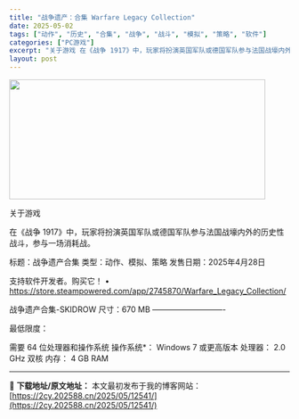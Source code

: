 ```yaml
---
title: "战争遗产：合集 Warfare Legacy Collection"
date: 2025-05-02
tags: ["动作", "历史", "合集", "战争", "战斗", "模拟", "策略", "软件"]
categories: ["PC游戏"]
excerpt: "关于游戏 在《战争 1917》中，玩家将扮演英国军队或德国军队参与法国战壕内外的历史性战斗，参与一场消耗战。 标题：战争遗产合集 类型：动作、模拟、策略 发售日期：2025年4月28日 支持软件开发者。购买它！ • https://store.steampowered.com/app/2745870&hellip;"
layout: post
---
```


<img class="aligncenter size-full wp-image-12522" src="https://2cy.202588.cn/wp-content/uploads/2025/05/2025050213142145.webp" alt="" width="460" height="215" />

关于游戏

在《战争 1917》中，玩家将扮演英国军队或德国军队参与法国战壕内外的历史性战斗，参与一场消耗战。

标题：战争遗产合集
类型：动作、模拟、策略
发售日期：2025年4月28日

支持软件开发者。购买它！
• https://store.steampowered.com/app/2745870/Warfare_Legacy_Collection/

战争遗产合集-SKIDROW
尺寸：670 MB
—————————-

最低限度：

需要 64 位处理器和操作系统
操作系统*： Windows 7 或更高版本
处理器： 2.0 GHz 双核
内存： 4 GB RAM

---
📖 **下载地址/原文地址：** 本文最初发布于我的博客网站：[https://2cy.202588.cn/2025/05/12541/](https://2cy.202588.cn/2025/05/12541/)
